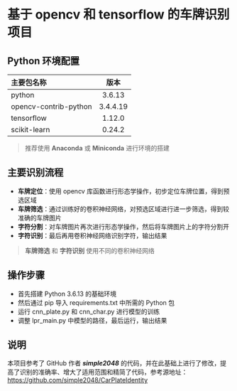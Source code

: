 # 基于 opencv 和 tensorflow 的车牌识别项目

## Python 环境配置

| 主要包名称 | 版本 |
| :- | :-: |
| python | 3.6.13 |
| opencv-contrib-python | 3.4.4.19 | 
| tensorflow | 1.12.0 |
| scikit-learn | 0.24.2 |

> 推荐使用 **Anaconda** 或 **Miniconda** 进行环境的搭建

## 主要识别流程

- **车牌定位**：使用 opencv 库函数进行形态学操作，初步定位车牌位置，得到预选区域
- **车牌筛选**：通过训练好的卷积神经网络，对预选区域进行进一步筛选，得到较准确的车牌图片
- **字符分割**：对车牌图片再次进行形态学操作，然后将车牌图片上的字符分割开
- **字符识别**：最后再用卷积神经网络识别字符，输出结果

> **车牌筛选** 和 **字符识别** 使用不同的卷积神经网络

## 操作步骤

- 首先搭建 Python 3.6.13 的基础环境
- 然后通过 pip 导入 requirements.txt 中所需的 Python 包
- 运行 cnn_plate.py 和 cnn_char.py 进行模型的训练
- 调整 lpr_main.py 中模型的路径，最后运行，输出结果

## 说明

本项目参考了 GitHub 作者 ***simple2048*** 的代码，并在此基础上进行了修改，提高了识别的准确率、增大了适用范围和精简了代码，参考源地址：https://github.com/simple2048/CarPlateIdentity
